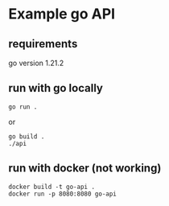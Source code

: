 # Example go API

## requirements

go version 1.21.2

## run with go locally

```shell
go run .
```

or

```shell
go build .
./api
```

## run with docker (not working)

```shell
docker build -t go-api .
docker run -p 8080:8080 go-api
```
